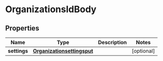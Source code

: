 # OrganizationsIdBody

## Properties
Name | Type | Description | Notes
------------ | ------------- | ------------- | -------------
**settings** | [**Organizationsettingsput**](Organizationsettingsput.md) |  |  [optional]
